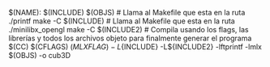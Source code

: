 $(NAME):	$(INCLUDE) $(OBJS)
				# Llama al Makefile que esta en la ruta ./printf
				make -C $(INCLUDE)
				# Llama al Makefile que esta en la ruta ./minilibx_opengl
				make -C $(INCLUDE2)
				# Compila usando los flags, las librerías y todos los archivos objeto para finalmente generar el programa
				$(CC) $(CFLAGS) $(MLXFLAG) -L${INCLUDE} -L${INCLUDE2} -lftprintf -lmlx $(OBJS) -o cub3D
